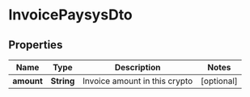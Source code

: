 # InvoicePaysysDto

## Properties
Name | Type | Description | Notes
------------ | ------------- | ------------- | -------------
**amount** | **String** | Invoice amount in this crypto |  [optional]
